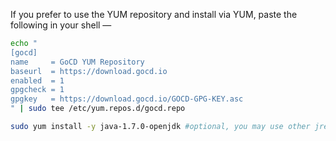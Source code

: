 If you prefer to use the YUM repository and install via YUM, paste the following in your shell —

```bash
echo "
[gocd]
name     = GoCD YUM Repository
baseurl  = https://download.gocd.io
enabled  = 1
gpgcheck = 1
gpgkey   = https://download.gocd.io/GOCD-GPG-KEY.asc
" | sudo tee /etc/yum.repos.d/gocd.repo

sudo yum install -y java-1.7.0-openjdk #optional, you may use other jre/jdk if you prefer
```
